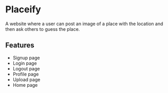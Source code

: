 # Placeify
 A website where a user can post an image of a place with the location and then ask others to guess the place.

## Features
- Signup page
- Login page
- Logout page
- Profile page
- Upload page
- Home page

